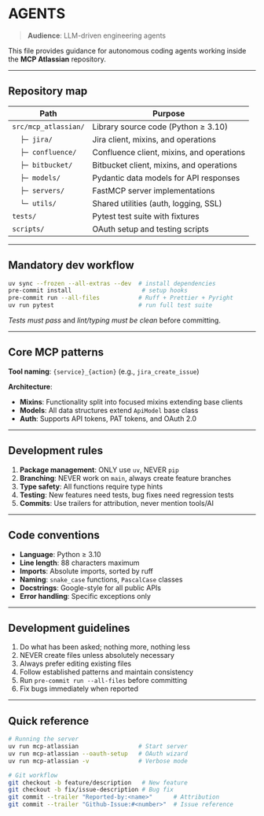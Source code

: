 # AGENTS

> **Audience**: LLM-driven engineering agents

This file provides guidance for autonomous coding agents working inside the **MCP Atlassian** repository.

---

## Repository map

| Path | Purpose |
| --- | --- |
| `src/mcp_atlassian/` | Library source code (Python ≥ 3.10) |
| `  ├─ jira/` | Jira client, mixins, and operations |
| `  ├─ confluence/` | Confluence client, mixins, and operations |
| `  ├─ bitbucket/` | Bitbucket client, mixins, and operations |
| `  ├─ models/` | Pydantic data models for API responses |
| `  ├─ servers/` | FastMCP server implementations |
| `  └─ utils/` | Shared utilities (auth, logging, SSL) |
| `tests/` | Pytest test suite with fixtures |
| `scripts/` | OAuth setup and testing scripts |

---

## Mandatory dev workflow

```bash
uv sync --frozen --all-extras --dev  # install dependencies
pre-commit install                    # setup hooks
pre-commit run --all-files           # Ruff + Prettier + Pyright
uv run pytest                        # run full test suite
```

*Tests must pass* and *lint/typing must be clean* before committing.

---

## Core MCP patterns

**Tool naming**: `{service}_{action}` (e.g., `jira_create_issue`)

**Architecture**:
- **Mixins**: Functionality split into focused mixins extending base clients
- **Models**: All data structures extend `ApiModel` base class
- **Auth**: Supports API tokens, PAT tokens, and OAuth 2.0

---

## Development rules

1. **Package management**: ONLY use `uv`, NEVER `pip`
2. **Branching**: NEVER work on `main`, always create feature branches
3. **Type safety**: All functions require type hints
4. **Testing**: New features need tests, bug fixes need regression tests
5. **Commits**: Use trailers for attribution, never mention tools/AI

---

## Code conventions

* **Language**: Python ≥ 3.10
* **Line length**: 88 characters maximum
* **Imports**: Absolute imports, sorted by ruff
* **Naming**: `snake_case` functions, `PascalCase` classes
* **Docstrings**: Google-style for all public APIs
* **Error handling**: Specific exceptions only

---

## Development guidelines

1. Do what has been asked; nothing more, nothing less
2. NEVER create files unless absolutely necessary
3. Always prefer editing existing files
4. Follow established patterns and maintain consistency
5. Run `pre-commit run --all-files` before committing
6. Fix bugs immediately when reported

---

## Quick reference

```bash
# Running the server
uv run mcp-atlassian                 # Start server
uv run mcp-atlassian --oauth-setup   # OAuth wizard
uv run mcp-atlassian -v              # Verbose mode

# Git workflow
git checkout -b feature/description   # New feature
git checkout -b fix/issue-description # Bug fix
git commit --trailer "Reported-by:<name>"      # Attribution
git commit --trailer "Github-Issue:#<number>"  # Issue reference
```
